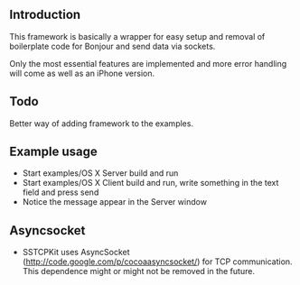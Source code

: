 ## Introduction

This framework is basically a wrapper for easy setup and removal of boilerplate code for Bonjour and send data via sockets.

Only the most essential features are implemented and more error handling will come as well as an iPhone version.

## Todo

Better way of adding framework to the examples.

## Example usage

* Start examples/OS X Server build and run
* Start examples/OS X Client build and run, write something in the text field and press send
* Notice the message appear in the Server window 

## Asyncsocket

* SSTCPKit uses AsyncSocket (http://code.google.com/p/cocoaasyncsocket/) for TCP communication. This dependence might or might not be removed in the future.